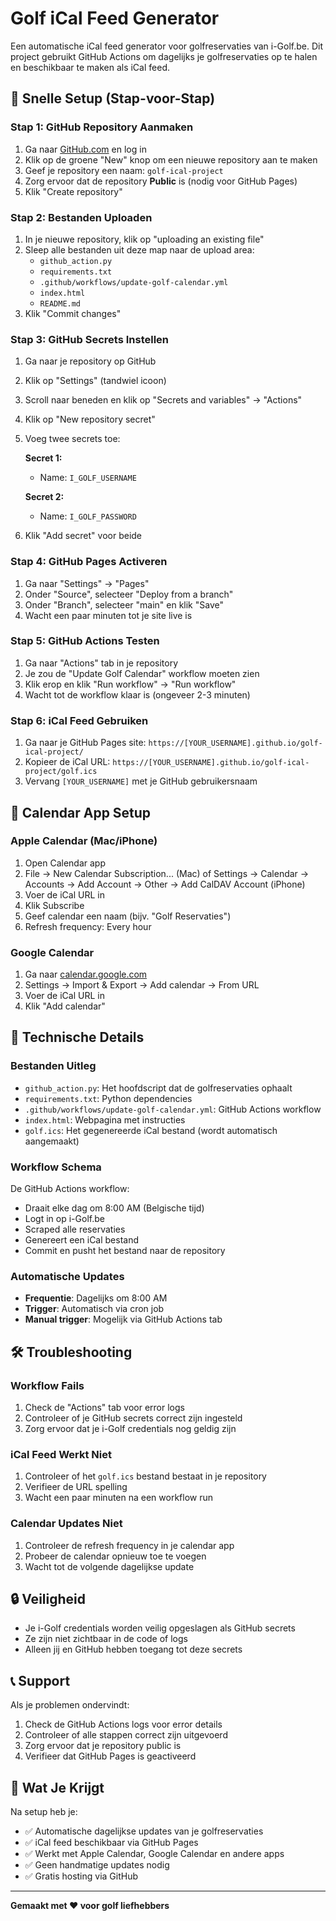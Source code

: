 # Golf iCal Feed Generator

Een automatische iCal feed generator voor golfreservaties van i-Golf.be. Dit project gebruikt GitHub Actions om dagelijks je golfreservaties op te halen en beschikbaar te maken als iCal feed.

## 🚀 Snelle Setup (Stap-voor-Stap)

### Stap 1: GitHub Repository Aanmaken

1. Ga naar [GitHub.com](https://github.com) en log in
2. Klik op de groene "New" knop om een nieuwe repository aan te maken
3. Geef je repository een naam: `golf-ical-project`
4. Zorg ervoor dat de repository **Public** is (nodig voor GitHub Pages)
5. Klik "Create repository"

### Stap 2: Bestanden Uploaden

1. In je nieuwe repository, klik op "uploading an existing file"
2. Sleep alle bestanden uit deze map naar de upload area:
   - `github_action.py`
   - `requirements.txt`
   - `.github/workflows/update-golf-calendar.yml`
   - `index.html`
   - `README.md`
3. Klik "Commit changes"

### Stap 3: GitHub Secrets Instellen

1. Ga naar je repository op GitHub
2. Klik op "Settings" (tandwiel icoon)
3. Scroll naar beneden en klik op "Secrets and variables" → "Actions"
4. Klik op "New repository secret"
5. Voeg twee secrets toe:

   **Secret 1:**
   - Name: `I_GOLF_USERNAME`

   **Secret 2:**
   - Name: `I_GOLF_PASSWORD`

6. Klik "Add secret" voor beide

### Stap 4: GitHub Pages Activeren

1. Ga naar "Settings" → "Pages"
2. Onder "Source", selecteer "Deploy from a branch"
3. Onder "Branch", selecteer "main" en klik "Save"
4. Wacht een paar minuten tot je site live is

### Stap 5: GitHub Actions Testen

1. Ga naar "Actions" tab in je repository
2. Je zou de "Update Golf Calendar" workflow moeten zien
3. Klik erop en klik "Run workflow" → "Run workflow"
4. Wacht tot de workflow klaar is (ongeveer 2-3 minuten)

### Stap 6: iCal Feed Gebruiken

1. Ga naar je GitHub Pages site: `https://[YOUR_USERNAME].github.io/golf-ical-project/`
2. Kopieer de iCal URL: `https://[YOUR_USERNAME].github.io/golf-ical-project/golf.ics`
3. Vervang `[YOUR_USERNAME]` met je GitHub gebruikersnaam

## 📱 Calendar App Setup

### Apple Calendar (Mac/iPhone)

1. Open Calendar app
2. File → New Calendar Subscription... (Mac)
   of Settings → Calendar → Accounts → Add Account → Other → Add CalDAV Account (iPhone)
3. Voer de iCal URL in
4. Klik Subscribe
5. Geef calendar een naam (bijv. "Golf Reservaties")
6. Refresh frequency: Every hour

### Google Calendar

1. Ga naar [calendar.google.com](https://calendar.google.com)
2. Settings → Import & Export → Add calendar → From URL
3. Voer de iCal URL in
4. Klik "Add calendar"

## 🔧 Technische Details

### Bestanden Uitleg

- `github_action.py`: Het hoofdscript dat de golfreservaties ophaalt
- `requirements.txt`: Python dependencies
- `.github/workflows/update-golf-calendar.yml`: GitHub Actions workflow
- `index.html`: Webpagina met instructies
- `golf.ics`: Het gegenereerde iCal bestand (wordt automatisch aangemaakt)

### Workflow Schema

De GitHub Actions workflow:
- Draait elke dag om 8:00 AM (Belgische tijd)
- Logt in op i-Golf.be
- Scraped alle reservaties
- Genereert een iCal bestand
- Commit en pusht het bestand naar de repository

### Automatische Updates

- **Frequentie**: Dagelijks om 8:00 AM
- **Trigger**: Automatisch via cron job
- **Manual trigger**: Mogelijk via GitHub Actions tab

## 🛠️ Troubleshooting

### Workflow Fails

1. Check de "Actions" tab voor error logs
2. Controleer of je GitHub secrets correct zijn ingesteld
3. Zorg ervoor dat je i-Golf credentials nog geldig zijn

### iCal Feed Werkt Niet

1. Controleer of het `golf.ics` bestand bestaat in je repository
2. Verifieer de URL spelling
3. Wacht een paar minuten na een workflow run

### Calendar Updates Niet

1. Controleer de refresh frequency in je calendar app
2. Probeer de calendar opnieuw toe te voegen
3. Wacht tot de volgende dagelijkse update

## 🔒 Veiligheid

- Je i-Golf credentials worden veilig opgeslagen als GitHub secrets
- Ze zijn niet zichtbaar in de code of logs
- Alleen jij en GitHub hebben toegang tot deze secrets

## 📞 Support

Als je problemen ondervindt:

1. Check de GitHub Actions logs voor error details
2. Controleer of alle stappen correct zijn uitgevoerd
3. Zorg ervoor dat je repository public is
4. Verifieer dat GitHub Pages is geactiveerd

## 🎯 Wat Je Krijgt

Na setup heb je:
- ✅ Automatische dagelijkse updates van je golfreservaties
- ✅ iCal feed beschikbaar via GitHub Pages
- ✅ Werkt met Apple Calendar, Google Calendar en andere apps
- ✅ Geen handmatige updates nodig
- ✅ Gratis hosting via GitHub

---

**Gemaakt met ❤️ voor golf liefhebbers**
